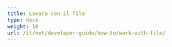 ```yaml
---
title: Lavora con il file
type: docs
weight: 10
url: /it/net/developer-guide/how-to/work-with-file/
---
```

